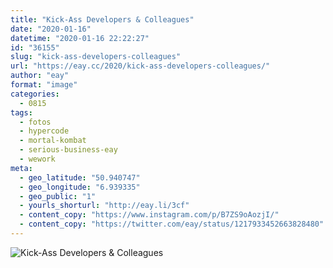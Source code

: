 ```yaml
---
title: "Kick-Ass Developers & Colleagues"
date: "2020-01-16"
datetime: "2020-01-16 22:22:27"
id: "36155"
slug: "kick-ass-developers-colleagues"
url: "https://eay.cc/2020/kick-ass-developers-colleagues/"
author: "eay"
format: "image"
categories:
  - 0815
tags:
  - fotos
  - hypercode
  - mortal-kombat
  - serious-business-eay
  - wework
meta:
  - geo_latitude: "50.940747"
  - geo_longitude: "6.939335"
  - geo_public: "1"
  - yourls_shorturl: "http://eay.li/3cf"
  - content_copy: "https://www.instagram.com/p/B7ZS9oAozjI/"
  - content_copy: "https://twitter.com/eay/status/1217933452663828480"
---
```


![Kick-Ass Developers & Colleagues](https://eay.cc/uploads/2020/mortalkombat.jpeg)
